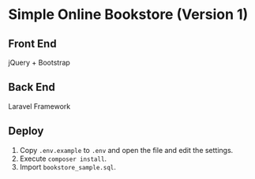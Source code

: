 # Simple Online Bookstore (Version 1)

## Front End

jQuery + Bootstrap

## Back End

Laravel Framework

## Deploy

1. Copy `.env.example` to `.env` and open the file and edit the settings.
2. Execute `composer install`.
3. Import `bookstore_sample.sql`.
